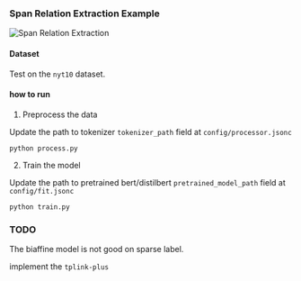 ### Span Relation Extraction Example

![Span Relation Extraction]("../../pics/span_rel.png")


#### Dataset

Test on the `nyt10` dataset.


#### how to run

1. Preprocess the data

Update the path to tokenizer `tokenizer_path` field at `config/processor.jsonc`
```
python process.py
```

2. Train the model

Update the path to pretrained bert/distilbert `pretrained_model_path` field at `config/fit.jsonc`
```
python train.py
```



### TODO

The biaffine model is not good on sparse label.

implement the `tplink-plus`
